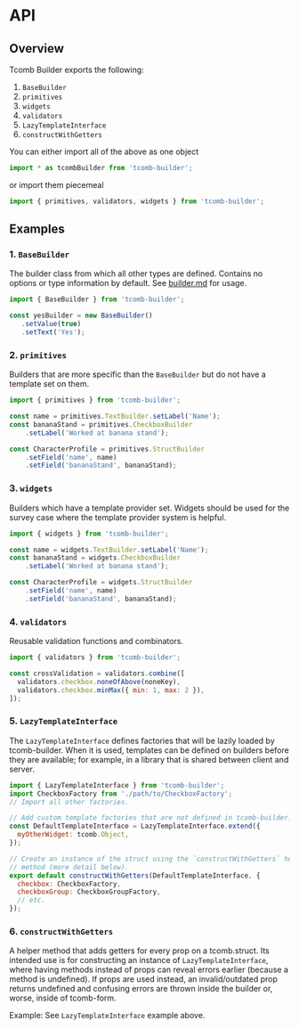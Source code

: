 # API

## Overview

Tcomb Builder exports the following:

1. `BaseBuilder`
2. `primitives`
3. `widgets`
4. `validators`
5. `LazyTemplateInterface`
6. `constructWithGetters`

You can either import all of the above as one object

```js
import * as tcombBuilder from 'tcomb-builder';
```

or import them piecemeal

```js
import { primitives, validators, widgets } from 'tcomb-builder';
```

## Examples

### 1. `BaseBuilder`

   The builder class from which all other types are defined. Contains no
   options or type information by default. See [builder.md](./builder.md) for
   usage.

   ```js
   import { BaseBuilder } from 'tcomb-builder';

   const yesBuilder = new BaseBuilder()
      .setValue(true)
      .setText('Yes');
   ```

### 2. `primitives`

   Builders that are more specific than the `BaseBuilder` but do not
   have a template set on them.

   ```js
   import { primitives } from 'tcomb-builder';

   const name = primitives.TextBuilder.setLabel('Name');
   const bananaStand = primitives.CheckboxBuilder
       .setLabel('Worked at banana stand');

   const CharacterProfile = primitives.StructBuilder
       .setField('name', name)
       .setField('bananaStand', bananaStand);
   ```

### 3. `widgets`

   Builders which have a template provider set. Widgets should be used for the
   survey case where the template provider system is helpful.

   ```js
   import { widgets } from 'tcomb-builder';

   const name = widgets.TextBuilder.setLabel('Name');
   const bananaStand = widgets.CheckboxBuilder
       .setLabel('Worked at banana stand');

   const CharacterProfile = widgets.StructBuilder
       .setField('name', name)
       .setField('bananaStand', bananaStand);
   ```

### 4. `validators`

   Reusable validation functions and combinators.

   ```js
   import { validators } from 'tcomb-builder';

   const crossValidation = validators.combine([
     validators.checkbox.noneOfAbove(noneKey),
     validators.checkbox.minMax({ min: 1, max: 2 }),
   ]);
   ```

### 5. `LazyTemplateInterface`

   The `LazyTemplateInterface` defines factories that will be lazily loaded by
   tcomb-builder. When it is used, templates can be defined on builders before
   they are available; for example, in a library that is shared between client
   and server.

   ```js
   import { LazyTemplateInterface } from 'tcomb-builder';
   import CheckboxFactory from './path/to/CheckboxFactory';
   // Import all other factories.

   // Add custom template factories that are not defined in tcomb-builder.
   const DefaultTemplateInterface = LazyTemplateInterface.extend({
     myOtherWidget: tcomb.Object,
   });

   // Create an instance of the struct using the `constructWithGetters` helper
   // method (more detail below).
   export default constructWithGetters(DefaultTemplateInterface, {
     checkbox: CheckboxFactory,
     checkboxGroup: CheckboxGroupFactory,
     // etc.
   });
   ```

### 6. `constructWithGetters`

   A helper method that adds getters for every prop on a tcomb.struct.  Its
   intended use is for constructing an instance of `LazyTemplateInterface`,
   where having methods instead of props can reveal errors earlier (because a
   method is undefined). If props are used instead, an invalid/outdated prop
   returns undefined and confusing errors are thrown inside the builder or,
   worse, inside of tcomb-form.

   Example: See `LazyTemplateInterface` example above.

